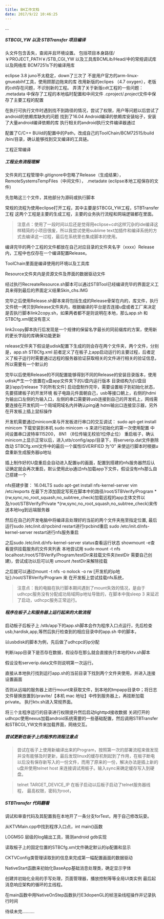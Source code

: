 ```yaml
---
title: BH工作文档
date: 2017/9/22 10:46:25
---
```


…
<!-- more -->

##### STBCGI_YW 以及 STBTransfer 项目编译

头文件包含丢失，查阅并且环境设置。
包括项目本身路径/￥PROJECT_PATH￥/STB_CGI_YW
以及工具库BCMLib/Head/中的常规调试库以及网络库
BCM7251s下的编译用库

eclipse 3.8 juno不太稳定，down了三次了
不是用户官方的arm-linux-gnueabihf工具，使用顾那边拖来的库
改用新版的eclipes （4.7 oxygen），老版的cdt存在问题，不识别新的工程。
弄清了关于新版cdt工程的一些问题：
 .metadata 中保存了工程的本地临时配置和中间文件
.cproject/.project文件中保存了主要工程的配置

在执行可执行文件时遇到找不到路径的情况，尝试了权限，用户等问题以后尝试了android的依赖库缺失的问题
找到了16.04 Android编译的依赖库安装帖子，安装了大量android编译依赖的库
执行相关的android执行文件编译器通过

配置了C/C++ BUild的配置中的Path，改成自己的ToolChain/BCM72515/build
/bin/目录，确认能够找到交叉编译的工具链。

工程正常编译



#####  工程业务流程理解

文件夹的工程管理中.gitignore中忽略了Release（生成结果），RemoteSystemsTempFiles（中间文件），
.metadate (eclipse本地工程保存的文件)

先忽略这三个文件，其他部分为源码或执行脚本

常规的流程为使用eclipse打开工程，其中主要是STBCGI_YW工程，STBTransfer工程
这两个工程是主要的生成工程，主要的业务执行流程和网端逻辑都在里面。

>注意点：使用了一段时间以后还是觉得用eclipse+cdt这样冗杂的ide编译这样精简的小项目很废，所以我尝试使用sublime text加插件和编译系统的方式去编译这一过程，最后在系统里也集成脚本的使用。

编译完毕的两个工程的文件都放在自己对应目录的文件夹名字（xxxx）Release内，工程中也仅存在一个编译配置Release。

ToolChain里面是编译使用的环境以及工具库

Resource文件夹内是资源文件及界面的数据驱动文件

经过执行RecreateResource.sh脚本可以通过STBTool已经编译完毕的界面定义工具来得到最后的界面定义结果Skin_chs.IMG

完毕之后使用Release.sh脚本来将包括生成的Release骨架在内的，库文件，执行文件统一拷贝到Release文件夹内，根据编译的平台是否连接u盘或者工厂来决定是否执行脚本link2copy.sh，如果两者都不是则说明在本地，那么app.sh 和 STBCfg.xml就没有意义

link2copy脚本执行后发现是一个规律的保留名字最长的同前缀库的方案，使用新的更长字段的库确保功能更新

release文件夹下假设是udisk配置下生成的则会存在两个文件夹，两个文件，分别是，app.sh  STBCfg.xml
前者定义了在板子上app启动运行的主要过程，后者定义了板子运行时需要通过远程的服务器验证获取相关的文件进行相关的验证信息，所以需要有一个默认的

完毕以后使用Release的不同配置能够得到不同的Release的安装目录版本，使用 udisk产生一个放置在u盘app文件夹下的U盘内运行版本
目录结构为[U盘目录]/app/[release 下的所有文件]
启动盘制作完毕，需要设置板子到初始化状态，先要搭建板子的开发环境
板子电路元件面朝自己，usb等接口朝上，右侧的hdmi为输出口左侧的为输入口，左侧的串口需要转usb连接到自己的开发机上，网线需要连接在开发机同一个局域网域名内并确认ping通
hdmi输出口连接显示器，另外在开发板上插上鼠标操作

开发机需要通过minicom来与开发板进行串口的交互调试：
sudo apt-get install minicom 下载安装到本机
sudo minicom -s 来进行初始化的第一次使用配置
中间设置串口波特率115200， 8N1 （8位传输无校验1位停止位）
重启板子，确认minicom上显示正常以后，进入stb/config/app/目录下，将serverip.dat文件删除 改动 STBCfg.xml文件中的最后一个属性ISVERIFIED 为“0”
来使运行脚本时根据u盘重新生成服务器ip地址

插上制作好的U盘重启会自动进入配置ip的画面，配置到搭建的nfs服务器然后认证确定就会再次重启，默认使用此ip通过nfs加载app下文件，假设没有nfs那么自己搭建一个

nfs搭建步骤：
16.04LTS
sudo apt-get install nfs-kernel-server
vim /etc/exports
在最下方添加固定写死在脚本中的路径/root/STBVerify/Program *(rw,sync,no_root_squash,no_subtree_check)加载远程的app主体文件以及/root/STBVerify/Private *(rw,sync,no_root_squash,no_subtree_check)来传送本地log到远端服务器

然后在自己的开发电脑中将编译且处理好的当前的两个文件夹拖至指定位置,
最后运行sudo /etc/init.d/rpcbind restart进行rpcbind重启
sudo /etc/init.d/nfs-kernel-server restart进行nfs服务重启

之后sudo /etc/init.d/nfs-kernel-server status查看运行状态
showmount -e查看提供挂载服务的文件夹列表
本地尝试用 sudo mount -t nfs localhost:/root/STBVerify/Program/testDir来挂载文件夹(testDir 需要自己创建)，尝试成功以后可以用 umount /testDir来解除挂载

之后就可以通过mount -t nfs -o nolock -o rw [开发机的ip地址]:/root/STBVerify/Program 来 在开发板上尝试挂载nfs系统，

>注意点：我的电脑在执行脚本期间遇到了mount失效的情况，是由于udhcpc服务没有分配成功局域网ip地址导致的，在脚本中我sleep 3 来延迟了启动，udhcpc服务正常运行。

##### 程序在板子上和服务器上运行起来的大致流程

启动板子后板子上 /stb/app下的app.sh脚本会作为程序入口点运行，先后检查usb,hardisk,app,等然后执行检查到的相应目录中的app.sh 中的脚本，

以usbdisk的脚本为例，先后做了udhcpc的ip分配

判断/app目录下是否存在数据，假设存在那么就会直接执行本地的ktv.sh脚本

假设没有serverip.data文件则说明第一次运行。

直接从本地执行找到运行app.sh的当前目录下找到两个文件夹使用，并进入连接设置画面

否则从远端的服务器上进行mount来获取文件，到本地的tmpapp目录中；将日志文件替换放置到/pravite/【本机 mac 地址】中传到服务器上，再挂断加载private。
执行ktv.sh进入常规界面。

将三个主程序运行的目录进行权限提升然后启动lighttpd接收数据
关闭打开的udhcpc使用nexus加载android系统需要的一些基础配置，然后调用STBTransfer和STBCGI_YW文件来加载界面，网络交互。

##### 尝试更新在板子上的程序的流程注意点

>尝试在板子上使用新编译出来的Program，按照第一次的部署流程来做发现并没有能够及时更新，最后发现linux的缓存机制起到了作用，在板子断电以后没有保存新写入的一份文件，而用了原来的一份，解决办法是插上新的u盘并使用telnet host 来连接调试用板子。输入sync来确定缓存写入到硬盘。


>telnet TARGET_DEVICE_IP  在板子启动以后板子启动了telnet服务器线程， 
最高权限，密码为root，


##### STBTransfer 代码翻看

调试和审查代码及其配置我在本地开了一条分支forTest，用于自己修改玩耍。

从KTVMain.cpp中找到程序入口点，int main()函数

LOGMSG 层级的log输出工具，猜测android gdb实现

读取板子上的固定位置的STBCfg.xml文件确定默认的ip配置和显示

CKTVConfig类管理读取到的信息来完成第一幅配置画面的数据驱动

NativeStart函数来初始化BaseApp基础消息处理类，确定显示字体

创建并初始化全局的手写处理，页面管理器，播放控制等等全局UI类实例
最后起消息响应架构的循环的主线程。

在main函数中用NativeOnStep函数执行E3dopenGL的帧渲染线程操作并记录执行时间



待续未完..........






























































